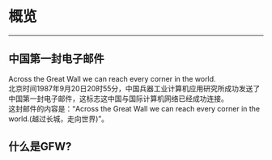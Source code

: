 # 概览
---------
## 中国第一封电子邮件
Across the Great Wall we can reach every corner in the world.  
北京时间1987年9月20日20时55分，中国兵器工业计算机应用研究所成功发送了中国第一封电子邮件，这标志这中国与国际计算机网络已经成功连接。  
这封邮件的内容是：“Across the Great Wall we can reach every corner in the world.(越过长城，走向世界)”。
## 什么是GFW?



